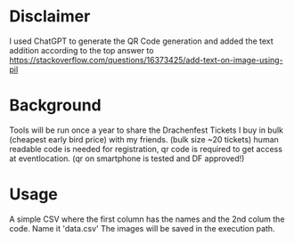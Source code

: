 # Disclaimer
I used ChatGPT to generate the QR Code generation and added the text addition according to the top answer to https://stackoverflow.com/questions/16373425/add-text-on-image-using-pil

# Background
Tools will be run once a year to share the Drachenfest Tickets I buy in bulk (cheapest early bird price) with my friends. (bulk size ~20 tickets)
human readable code is needed for registration, qr code is required to get access at eventlocation. (qr on smartphone is tested and DF approved!)

# Usage
A simple CSV where the first column has the names and the 2nd colum the code.
Name it 'data.csv'
The images will be saved in the execution path.
